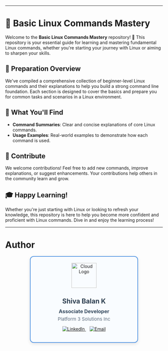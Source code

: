 
---

# 🐧 Basic Linux Commands Mastery

Welcome to the **Basic Linux Commands Mastery** repository! 🎉 This repository is your essential guide for learning and mastering fundamental Linux commands, whether you're starting your journey with Linux or aiming to sharpen your skills.

## 🚀 Preparation Overview

We've compiled a comprehensive collection of beginner-level Linux commands and their explanations to help you build a strong command line foundation. Each section is designed to cover the basics and prepare you for common tasks and scenarios in a Linux environment.

## 📜 What You'll Find

- **Command Summaries**: Clear and concise explanations of core Linux commands.
- **Usage Examples**: Real-world examples to demonstrate how each command is used.

## 🤝 Contribute

We welcome contributions! Feel free to add new commands, improve explanations, or suggest enhancements. Your contributions help others in the community learn and grow.

## 🎓 Happy Learning!

Whether you're just starting with Linux or looking to refresh your knowledge, this repository is here to help you become more confident and proficient with Linux commands. Dive in and enjoy the learning process!

---

# Author  
<div align="center" style="border: 2px solid #4A90E2; border-radius: 12px; padding: 20px; width: 60%; margin: auto; background: #f9fcff; box-shadow: 0px 4px 12px rgba(0,0,0,0.1);">

  <img src="https://platform3solutions.com/wp-content/uploads/2024/02/platform-3-logo.png" alt="Cloud Logo" width="80"/>

  <h2 style="color:#2C3E50; margin-bottom: 10px;">Shiva Balan K</h2>

  <p style="font-size: 16px; color:#34495E; margin: 0;">
    <b>Associate Developer</b>  
  </p>
  <p style="font-size: 15px; color:#5D6D7E; margin: 5px 0 0;">
    Platform 3 Solutions Inc
  </p>
 <!-- Contact Section -->
  <p>
    <a href="https://www.linkedin.com/in/shivabalan-k" target="_blank">
      <img src="https://img.icons8.com/fluency/48/linkedin.png" alt="LinkedIn"/>
    </a>
    &nbsp;&nbsp;
    <a href="mailto:shivabalan2002@gmail.com">
      <img src="https://img.icons8.com/fluency/48/gmail-new.png" alt="Email"/>
    </a>
  </p>

</div>
 